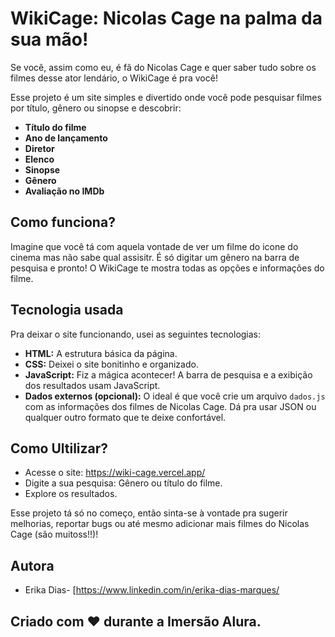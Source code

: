 # WikiCage: Nicolas Cage na palma da sua mão!

Se você, assim como eu, é fã do Nicolas Cage e quer saber tudo sobre os filmes desse ator lendário, o WikiCage é pra você!

Esse projeto é um site simples e divertido onde você pode pesquisar filmes por título, gênero ou sinopse e descobrir:

* **Título do filme**
* **Ano de lançamento**
* **Diretor**
* **Elenco**
* **Sinopse**
* **Gênero**
* **Avaliação no IMDb**

## Como funciona?

Imagine que você tá com aquela vontade de ver um filme do icone do cinema mas não sabe qual assisitr. É só digitar um gênero na barra de pesquisa e pronto! O WikiCage te mostra todas as opções e informações do filme.

## Tecnologia usada

Pra deixar o site funcionando, usei as seguintes tecnologias:

* **HTML:** A estrutura básica da página.
* **CSS:** Deixei o site bonitinho e organizado.
* **JavaScript:** Fiz a mágica acontecer! A barra de pesquisa e a exibição dos resultados usam JavaScript.
* **Dados externos (opcional):** O ideal é que você crie um arquivo `dados.js` com as informações dos filmes de Nicolas Cage. Dá pra usar JSON ou qualquer outro formato que te deixe confortável.

## Como Ultilizar? 
* Acesse o site: https://wiki-cage.vercel.app/
* Digite a sua pesquisa: Gênero ou título do filme.
* Explore os resultados.

Esse projeto tá só no começo, então sinta-se à vontade pra sugerir melhorias, reportar bugs ou até mesmo adicionar mais filmes do Nicolas Cage (são muitoss!!)!

## Autora
* Erika Dias- [https://www.linkedin.com/in/erika-dias-marques/

  
## Criado com ❤️ durante a Imersão Alura.
